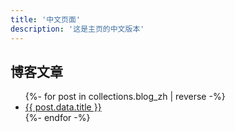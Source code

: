 ```yaml
---
title: '中文页面'
description: '这是主页的中文版本'
---
```


<h2>博客文章</h2>
<ul>
  {%- for post in collections.blog_zh | reverse -%}
    <li><a href="{{ post.url | url }}">{{ post.data.title }}</a></li>
  {%- endfor -%}
</ul>
